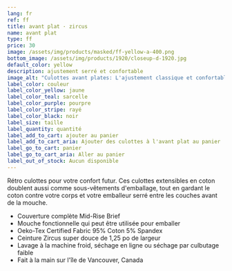 ```yaml
---
lang: fr
ref: ff
title: avant plat · zircus
name: avant plat
type: ff
price: 30
image: /assets/img/products/masked/ff-yellow-a-400.png
bottom_image: /assets/img/products/1920/closeup-d-1920.jpg
default_color: yellow
description: ajustement serré et confortable
image_alt: "Culottes avant plates: L'ajustement classique et confortable de traditionnel sous-vêtements, avec un style frais audacieux."
label_color: couleur
label_color_yellow: jaune
label_color_teal: sarcelle
label_color_purple: pourpre
label_color_stripe: rayé
label_color_black: noir
label_size: taille
label_quantity: quantité
label_add_to_cart: ajouter au panier
label_add_to_cart_aria: Ajouter des culottes à l'avant plat au panier
label_go_to_cart: panier
label_go_to_cart_aria: Aller au panier
label_out_of_stock: Aucun disponible
---
```


Rétro culottes pour votre confort futur. Ces culottes extensibles en coton
doublent aussi comme sous-vêtements d'emballage, tout en gardant le coton contre
votre corps et votre emballeur serré entre les couches avant de la mouche.

- Couverture complète Mid-Rise Brief
- Mouche fonctionnelle qui peut être utilisée pour emballer
- Oeko-Tex Certified Fabric 95% Coton 5% Spandex
- Ceinture Zircus super douce de 1,25 po de largeur
- Lavage à la machine froid, séchage en ligne ou séchage par culbutage faible
- Fait à la main sur l'île de Vancouver, Canada
